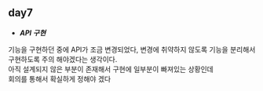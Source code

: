 ## day7

- ***API 구현***

기능을 구현하던 중에 API가 조금 변경되었다, 변경에 취약하지 않도록 기능을 분리해서<br>
구현하도록 주의 해야겠다는 생각이다.<br>
아직 설계되지 않은 부분이 존재해서 구현에 일부분이 빠져있는 상황인데<br>
회의를 통해서 확실하게 정해야 겠다<br>

